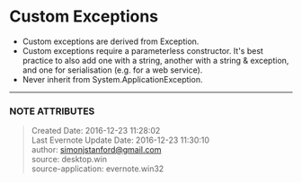 # Custom Exceptions

  * Custom exceptions are derived from Exception.
  * Custom exceptions require a parameterless constructor. It's best practice to also add one with a string, another with a string & exception, and one for serialisation (e.g. for a web service).
  * Never inherit from System.ApplicationException.


---
### NOTE ATTRIBUTES
>Created Date: 2016-12-23 11:28:02  
>Last Evernote Update Date: 2016-12-23 11:30:10  
>author: simonjstanford@gmail.com  
>source: desktop.win  
>source-application: evernote.win32  